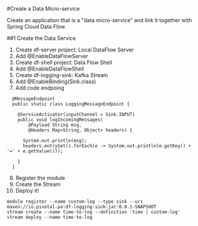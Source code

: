 #Create a Data Micro-service

Create an application that is a "data micro-service" and link it together with Spring Cloud
Data Flow.

##1 Create the Data Service

1. Create df-server project: Local DataFlow Server
2. Add @EnableDataFlowServer
3. Create df-shell project: Data Flow Shell
4. Add @EnableDataFlowShell
5. Create df-logging-sink: Kafka Stream
6. Add @EnableBinding(Sink.class)
7. Add code endpoing

```
  @MessageEndpoint
  public static class LoggingMessageEndpoint {

    @ServiceActivator(inputChannel = Sink.INPUT)
    public void logIncomingMessages(
        @Payload String msg,
        @Headers Map<String, Object> headers) {

      System.out.println(msg);
      headers.entrySet().forEach(e -> System.out.println(e.getKey() + '=' + e.getValue()));

    }
  }
  ```

8. Register the module
9. Create the Stream
10. Deploy it!

```
module register --name custom-log --type sink --uri maven://io.pivotal.pa:df-logging-sink:jar:0.0.1-SNAPSHOT
stream create --name time-to-log --definition 'time | custom-log'
stream deploy --name time-to-log
```

